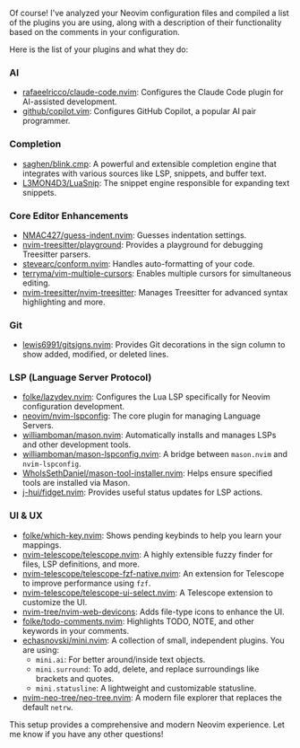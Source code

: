 


          
Of course! I've analyzed your Neovim configuration files and compiled a list of the plugins you are using, along with a description of their functionality based on the comments in your configuration.

Here is the list of your plugins and what they do:

### AI
- [rafaeelricco/claude-code.nvim](https://github.com/rafaeelricco/claude-code.nvim): Configures the Claude Code plugin for AI-assisted development.
- [github/copilot.vim](https://github.com/github/copilot.vim): Configures GitHub Copilot, a popular AI pair programmer.

### Completion
- [saghen/blink.cmp](https://github.com/saghen/blink.cmp): A powerful and extensible completion engine that integrates with various sources like LSP, snippets, and buffer text.
- [L3MON4D3/LuaSnip](https://github.com/L3MON4D3/LuaSnip): The snippet engine responsible for expanding text snippets.

### Core Editor Enhancements
- [NMAC427/guess-indent.nvim](https://github.com/NMAC427/guess-indent.nvim): Guesses indentation settings.
- [nvim-treesitter/playground](https://github.com/nvim-treesitter/playground): Provides a playground for debugging Treesitter parsers.
- [stevearc/conform.nvim](https://github.com/stevearc/conform.nvim): Handles auto-formatting of your code.
- [terryma/vim-multiple-cursors](https://github.com/terryma/vim-multiple-cursors): Enables multiple cursors for simultaneous editing.
- [nvim-treesitter/nvim-treesitter](https://github.com/nvim-treesitter/nvim-treesitter): Manages Treesitter for advanced syntax highlighting and more.

### Git
- [lewis6991/gitsigns.nvim](https://github.com/lewis6991/gitsigns.nvim): Provides Git decorations in the sign column to show added, modified, or deleted lines.

### LSP (Language Server Protocol)
- [folke/lazydev.nvim](https://github.com/folke/lazydev.nvim): Configures the Lua LSP specifically for Neovim configuration development.
- [neovim/nvim-lspconfig](https://github.com/neovim/nvim-lspconfig): The core plugin for managing Language Servers.
- [williamboman/mason.nvim](https://github.com/williamboman/mason.nvim): Automatically installs and manages LSPs and other development tools.
- [williamboman/mason-lspconfig.nvim](https://github.com/williamboman/mason-lspconfig.nvim): A bridge between `mason.nvim` and `nvim-lspconfig`.
- [WhoIsSethDaniel/mason-tool-installer.nvim](https://github.com/WhoIsSethDaniel/mason-tool-installer.nvim): Helps ensure specified tools are installed via Mason.
- [j-hui/fidget.nvim](https://github.com/j-hui/fidget.nvim): Provides useful status updates for LSP actions.

### UI & UX
- [folke/which-key.nvim](https://github.com/folke/which-key.nvim): Shows pending keybinds to help you learn your mappings.
- [nvim-telescope/telescope.nvim](https://github.com/nvim-telescope/telescope.nvim): A highly extensible fuzzy finder for files, LSP definitions, and more.
- [nvim-telescope/telescope-fzf-native.nvim](https://github.com/nvim-telescope/telescope-fzf-native.nvim): An extension for Telescope to improve performance using `fzf`.
- [nvim-telescope/telescope-ui-select.nvim](https://github.com/nvim-telescope/telescope-ui-select.nvim): A Telescope extension to customize the UI.
- [nvim-tree/nvim-web-devicons](https://github.com/nvim-tree/nvim-web-devicons): Adds file-type icons to enhance the UI.
- [folke/todo-comments.nvim](https://github.com/folke/todo-comments.nvim): Highlights TODO, NOTE, and other keywords in your comments.
- [echasnovski/mini.nvim](https://github.com/echasnovski/mini.nvim): A collection of small, independent plugins. You are using:
    - `mini.ai`: For better around/inside text objects.
    - `mini.surround`: To add, delete, and replace surroundings like brackets and quotes.
    - `mini.statusline`: A lightweight and customizable statusline.
- [nvim-neo-tree/neo-tree.nvim](https://github.com/nvim-neo-tree/neo-tree.nvim): A modern file explorer that replaces the default `netrw`.

This setup provides a comprehensive and modern Neovim experience. Let me know if you have any other questions!
        